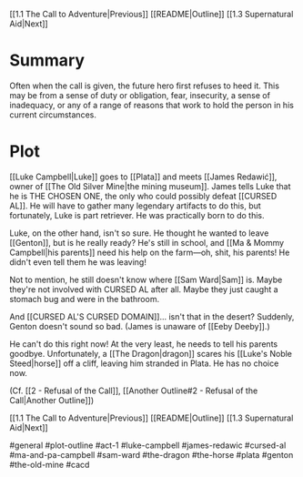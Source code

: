 [[1.1 The Call to Adventure|Previous]]
[[README|Outline]]
[[1.3 Supernatural Aid|Next]]
# Summary
Often when the call is given, the future hero first refuses to heed it. This may be from a sense of duty or obligation, fear, insecurity, a sense of inadequacy, or any of a range of reasons that work to hold the person in his current circumstances.

# Plot
[[Luke Campbell|Luke]] goes to [[Plata]] and meets [[James Redawić]], owner of [[The Old Silver Mine|the mining museum]]. James tells Luke that he is THE CHOSEN ONE, the only who could possibly defeat [[CURSED AL]]. He will have to gather many legendary artifacts to do this, but fortunately, Luke is part retriever. He was practically born to do this.

Luke, on the other hand, isn't so sure. He thought he wanted to leave [[Genton]], but is he really ready? He's still in school, and [[Ma & Mommy Campbell|his parents]] need his help on the farm—oh, shit, his parents! He didn't even tell them he was leaving!

Not to mention, he still doesn't know where [[Sam Ward|Sam]] is. Maybe they're not involved with CURSED AL after all. Maybe they just caught a stomach bug and were in the bathroom.

And [[CURSED AL'S CURSED DOMAIN]]... isn't that in the desert? Suddenly, Genton doesn't sound so bad. (James is unaware of [[Eeby Deeby]].)

He can't do this right now! At the very least, he needs to tell his parents goodbye. Unfortunately, a [[The Dragon|dragon]] scares his [[Luke's Noble Steed|horse]] off a cliff, leaving him stranded in Plata. He has no choice now.

(Cf. [[2 - Refusal of the Call]], [[Another Outline#2 - Refusal of the Call|Another Outline]])

[[1.1 The Call to Adventure|Previous]]
[[README|Outline]]
[[1.3 Supernatural Aid|Next]]

#general #plot-outline #act-1 #luke-campbell #james-redawic #cursed-al #ma-and-pa-campbell #sam-ward #the-dragon #the-horse #plata #genton #the-old-mine #cacd 